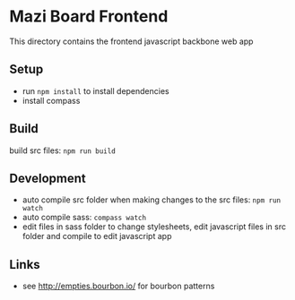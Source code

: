 # Mazi Board Frontend

This directory contains the frontend javascript backbone web app 

## Setup

* run `npm install` to install dependencies
* install compass

## Build

build src files: `npm run build`

## Development

* auto compile src folder when making changes to the src files: `npm run watch`
* auto compile sass: `compass watch`
* edit files in sass folder to change stylesheets, edit javascript files in src folder and compile to edit javascript app

## Links

* see <http://empties.bourbon.io/> for bourbon patterns